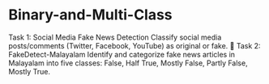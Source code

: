 # Binary-and-Multi-Class
 Task 1: Social Media Fake News Detection Classify social media posts/comments (Twitter, Facebook, YouTube) as original or fake.  🔹 Task 2: FakeDetect-Malayalam Identify and categorize fake news articles in Malayalam into five classes: False, Half True, Mostly False, Partly False, Mostly True.
